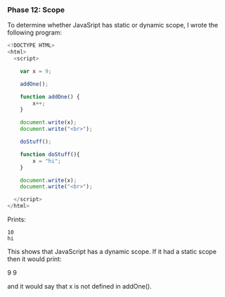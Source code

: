 ### Phase 12: Scope

To determine whether JavaSript has static or dynamic scope, I wrote the 
following program:

```js
<!DOCTYPE HTML>
<html>
  <script>

    var x = 9;

    addOne();

    function addOne() {
        x++;
    }

    document.write(x);
    document.write("<br>");

    doStuff();

    function doStuff(){
        x = "hi";
    }

    document.write(x);
    document.write("<br>");

  </script>
</html>

```

Prints:

	10
	hi


This shows that JavaScript has a dynamic scope. If it had a static scope then 
it would print:

   9
   9


and it would say that x is not defined in addOne().